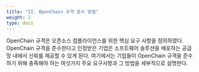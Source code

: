 ```yaml
---
title: "II. OpenChain 규격 준수 방법"
weight: 2
type: docs
---
```


OpenChain 규격은 오픈소스 컴플라이언스를 위한 핵심 요구 사항을 정의하였다. OpenChain 규격을 준수한다고 인정받은 기업은 소프트웨어 솔루션을 배포하는 공급망 내에서 신뢰를 제공할 수 있게 된다. 여기에서는 기업들이 OpenChain 규격을 준수하기 위해 충족해야 하는 여섯가지 주요 요구사항과 그 방법을 세부적으로 설명한다.


